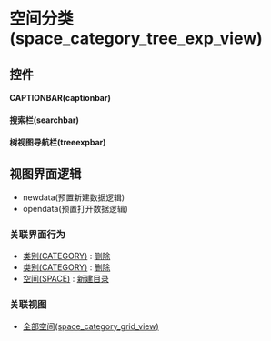 # 空间分类(space_category_tree_exp_view)  <!-- {docsify-ignore-all} -->



## 控件
#### CAPTIONBAR(captionbar)
#### 搜索栏(searchbar)
#### 树视图导航栏(treeexpbar)

## 视图界面逻辑
  * newdata(预置新建数据逻辑)
  * opendata(预置打开数据逻辑)


### 关联界面行为
  * [类别(CATEGORY)](module/Base/category) : [删除](module/Base/category#界面行为)
  * [类别(CATEGORY)](module/Base/category) : [删除](module/Base/category#界面行为)
  * [空间(SPACE)](module/Wiki/space) : [新建目录](module/Wiki/space#界面行为)

### 关联视图
  * [全部空间(space_category_grid_view)](app/view/space_category_grid_view)

<script>
 const { createApp } = Vue
  createApp({
    data() {
      return {

      }
    }
  }).use(ElementPlus).mount('#app')
</script>